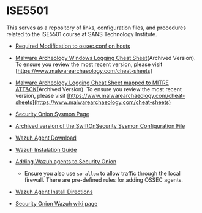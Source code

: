 # ISE5501
This serves as a repository of links, configuration files, and procedures related to the ISE5501 course at SANS Technology Institute.

* [Required Modification to ossec.conf on hosts](https://github.com/0xSeanG/ISE5501/blob/master/ossec.conf_modification)

* [Malware Archeology Windows Logging Cheat Sheet](https://github.com/0xSeanG/ISE5501/blob/master/Windows%2BLogging%2BCheat%2BSheet_ver_Feb_2019.pdf)(Archived Version). To ensure you review the most recent version, please visit [https://www.malwarearchaeology.com/cheat-sheets]

* [Malware Archeology Logging Cheat Sheet mapped to MITRE ATT&CK](https://github.com/0xSeanG/ISE5501/blob/master/Windows%2BATT%26CK_Logging%2BCheat%2BSheet_ver_Sept_2018.pdf)(Archived Version). To ensure you review the most recent version, please visit [https://www.malwarearchaeology.com/cheat-sheets](https://www.malwarearchaeology.com/cheat-sheets)

* [Security Onion Sysmon Page](https://securityonion.readthedocs.io/en/latest/sysmon.html)

* [Archived version of the SwiftOnSecurity Sysmon Configuration File](https://github.com/0xSeanG/sysmon-config/blob/master/sysmonconfig-export.xml)

* [Wazuh Agent Download](https://documentation.wazuh.com/3.7/installation-guide/packages-list/index.html)

* [Wazuh Instalation Guide](https://documentation.wazuh.com/3.7/installation-guide/installing-wazuh-agent/wazuh_agent_windows.html#using-the-gui)

* [Adding Wazuh agents to Security Onion](https://ossec-docs.readthedocs.io/en/latest/manual/agent/agent-management.html#managing-agents)
   * Ensure you also use `so-allow` to allow traffic through the local firewall. There are pre-defined rules for adding OSSEC agents.
   
* [Wazuh Agent Install Directions](https://documentation.wazuh.com/3.x/user-manual/registering/use-registration-service.html#additional-configurations)

* [Security Onion Wazuh wiki page](https://securityonion.readthedocs.io/en/latest/wazuh.html)
